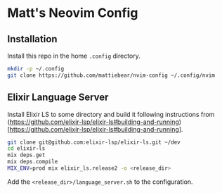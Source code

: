 # Matt's Neovim Config

## Installation

Install this repo in the home `.config` directory.

```sh
mkdir -p ~/.config
git clone https://github.com/mattiebear/nvim-config ~/.config/nvim
```

## Elixir Language Server

Install Elixir LS to some directory and build it following instructions from (https://github.com/elixir-lsp/elixir-ls#building-and-running)[https://github.com/elixir-lsp/elixir-ls#building-and-running].

```sh
git clone git@github.com:elixir-lsp/elixir-ls.git ~/dev
cd elixir-ls
mix deps.get
mix deps.compile
MIX_ENV=prod mix elixir_ls.release2 -o <release_dir>
```

Add the `<release_dir>/language_server.sh` to the configuration.

